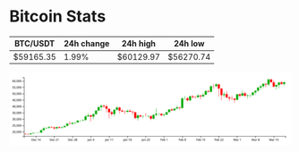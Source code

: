 # Bitcoin Stats

BTC/USDT|24h change|24h high|24h low|
|---|---|---|---|
|$59165.35|1.99%|$60129.97|$56270.74|

<img src="./chart.svg">
